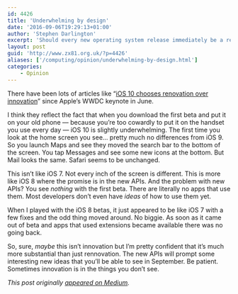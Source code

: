 ```yaml
---
id: 4426
title: 'Underwhelming by design'
date: '2016-09-06T19:29:13+01:00'
author: 'Stephen Darlington'
excerpt: 'Should every new operating system release immediately be a revolution?'
layout: post
guid: 'http://www.zx81.org.uk/?p=4426'
aliases: ['/computing/opinion/underwhelming-by-design.html']
categories:
    - Opinion
---
```


There have been lots of articles like “[iOS 10 chooses renovation over innovation](http://www.theverge.com/2016/6/15/11943652/apple-iphone-ios-10-update-wwdc-home-app)” since Apple’s WWDC keynote in June.

I think they reflect the fact that when you download the first beta and put it on your old phone — because you’re too cowardly to put it on the handset you use every day — iOS 10 is slightly underwhelming. The first time you look at the home screen you see… pretty much no differences from iOS 9. So you launch Maps and see they moved the search bar to the bottom of the screen. You tap Messages and see some new icons at the bottom. But Mail looks the same. Safari seems to be unchanged.

This isn’t like iOS 7. Not every inch of the screen is different. This is more like iOS 8 where the promise is in the new APIs. And the problem with new APIs? You see *nothing* with the first beta. There are literally no apps that use them. Most developers don’t even have *ideas* of how to use them yet.

When I played with the iOS 8 betas, it just appeared to be like iOS 7 with a few fixes and the odd thing moved around. No biggie. As soon as it came out of beta and apps that used extensions became available there was no going back.

So, sure, *maybe* this isn’t innovation but I’m pretty confident that it’s much more substantial than just rennovation. The new APIs will prompt some interesting new ideas that you’ll be able to see in September. Be patient. Sometimes innovation is in the things you don’t see.

*This post originally [appeared on Medium](https://medium.com/@sdarlington/underwhelming-by-design-1558cbf59f09#.6ue0qog8l).*